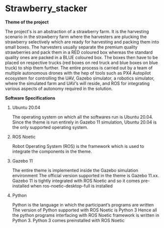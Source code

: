 # Strawberry_stacker

**Theme of the project**

The project's is an abstraction of a strawberry farm. It is the harvesting scenario in the strawberry farm where the harvesters are plucking the strawberry selectively which are ready for harvesting and packing them into small boxes. The harvesters usually separate the premium quality strawberries and pack them in a RED coloured box whereas the standard quality ones are packed in a BLUE coloured box. The boxes then have to be placed on respective trucks (red boxes on red truck and blue boxes on blue truck) to ship them further. The entire process is carried out by a team of multiple autonomous drones with the hep of tools such as PX4 Autopilot ecosystem for controlling the UAV, Gazebo simulator, a robotics simulator, where the simulated farm and UAV’s will reside, and ROS for integrating various aspects of autonomy required in the solution.

**Software Specifications**

1.  Ubuntu 20.04

    The operating system on which all the softwares run is Ubuntu 20.04. Since the theme is run entirely in Gazebo 11 simulation, Ubuntu 20.04 is the only supported operating system.

2. ROS Noetic

    Robot Operating System (ROS) is the framework which is used to integrate the components in the theme.

3. Gazebo 11

    The entire theme is implemented inside the Gazebo simulation environment
    The official version supported in the theme is Gazebo 11.xx.
    Gazebo 11 is tightly integrated with ROS Noetic and so it comes pre-installed when ros-noetic-desktop-full is installed

4. Python

    Python is the language in which the participant’s programs are written
    The version of Python supported with ROS Noetic is Python 3
    Hence all the python programs interfacing with ROS Noetic framework is written in Python 3. Python 3 comes preinstalled with ROS Noetic
